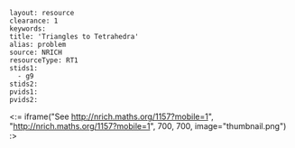 ````
layout: resource
clearance: 1
keywords:
title: 'Triangles to Tetrahedra'
alias: problem
source: NRICH
resourceType: RT1
stids1: 
  - g9
stids2:
pvids1:
pvids2:

````

<:= iframe("See http://nrich.maths.org/1157?mobile=1", "http://nrich.maths.org/1157?mobile=1", 700, 700, image="thumbnail.png") :>

